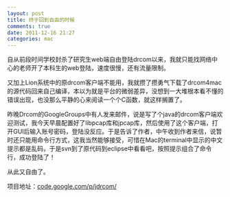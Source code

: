 ```yaml
---
layout: post
title: 终于回到自由的时候
comments: true
date: 2011-12-16 21:27
categories: mac
---
```


自从前段时间学校封杀了研究生web端自由登陆drcom以来，我就只能找网络中心的老师开了本科生的web登陆，速度很慢，还有流量限制。

又加上Lion系统中的原drcom客户端不能用，我就攒了攒勇气下载了drcom4mac的源代码回来自己编译，本以为就是平台的微弱差异，没想到一大堆根本看不懂的错误出现，也没那么平静的心来阅读一个个C函数，就这样搁置了。

昨晚Drcom的GoogleGroups中有人发来邮件，说是写了个java的drcom客户端欢迎测试，我今天早晨配置好了libpcap库和jpcap库，然后使用了这个客户端，打开GUI后输入账号密码，登陆没反应。于是告诉了作者，中午收到作者来信，说暂时还只能用命令行方式，这我当然能够接受，可惜在Mac的terminal中显示的中文提示都是乱码，于是svn到了原代码到eclipse中看看吧，按照提示组合了命令行，成功登陆了！

从此又自由了。

项目地址：[code.google.com/p/jdrcom/](code.google.com/p/jdrcom/)